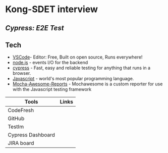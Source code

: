 # Kong-SDET interview

## _Cypress: E2E Test_

## Tech

- [VSCode](code.visualstudio.com)- Editor: Free, Built on open source, Runs everywhere!
- [node.js](https://nodejs.org/en/) - events I/O for the backend
- [cypress](cypress.io) - Fast, easy and reliable testing for anything that runs in a browser.
- [Javascript](https://www.javascript.com/) - world's most popular programming language.
- [Mocha-Awesome-Reports](https://www.npmjs.com/package/mochawesome-report-generator) - Mochawesome is a custom reporter for use with the Javascript testing framework

| Tools             | Links                                                                                                                                                                                                                             |
| ----------------- | --------------------------------------------------------------------------------------------------------------------------------------------------------------------------------------------------------------------------------- |
| CodeFresh         |          |
| GitHub                                                                                                                                                                           |
| TestIm            |                                                                                                                      |
| Cypress Dashboard |    
| JIRA board        | 
                
